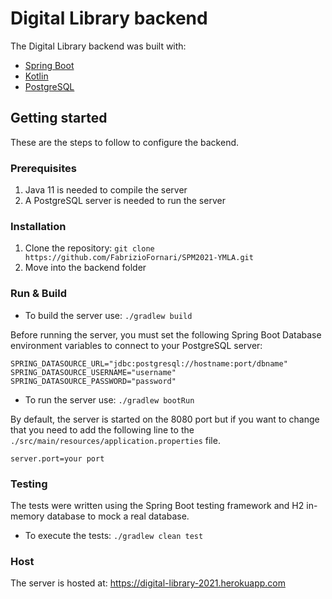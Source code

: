 # Digital Library backend

The Digital Library backend was built with:

- [Spring Boot](https://spring.io/projects/spring-boot)
- [Kotlin](https://kotlinlang.org/)
- [PostgreSQL](https://www.postgresql.org/)

## Getting started

These are the steps to follow to configure the backend.

### Prerequisites

1. Java 11 is needed to compile the server
2. A PostgreSQL server is needed to run the server

### Installation

1. Clone the repository: `git clone https://github.com/FabrizioFornari/SPM2021-YMLA.git`
2. Move into the backend folder

### Run & Build

- To build the server use: `./gradlew build`

Before running the server, you must set the following Spring Boot Database environment variables to connect to your
PostgreSQL server:

```
SPRING_DATASOURCE_URL="jdbc:postgresql://hostname:port/dbname"
SPRING_DATASOURCE_USERNAME="username"
SPRING_DATASOURCE_PASSWORD="password"
```

- To run the server use: `./gradlew bootRun`

By default, the server is started on the 8080 port but if you want to change that you need to add the following line to
the `./src/main/resources/application.properties` file.

```shell script
server.port=your port
```

### Testing

The tests were written using the Spring Boot testing framework and H2 in-memory database to mock a real database.

- To execute the tests: `./gradlew clean test`

### Host

The server is hosted at: https://digital-library-2021.herokuapp.com 